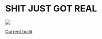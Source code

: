 # SHIT JUST GOT REAL

![](https://imgs.xkcd.com/comics/thesis_defense.png)

[Current build](http://www.cecm.usp.br/~diogro/pdf/main.pdf)
